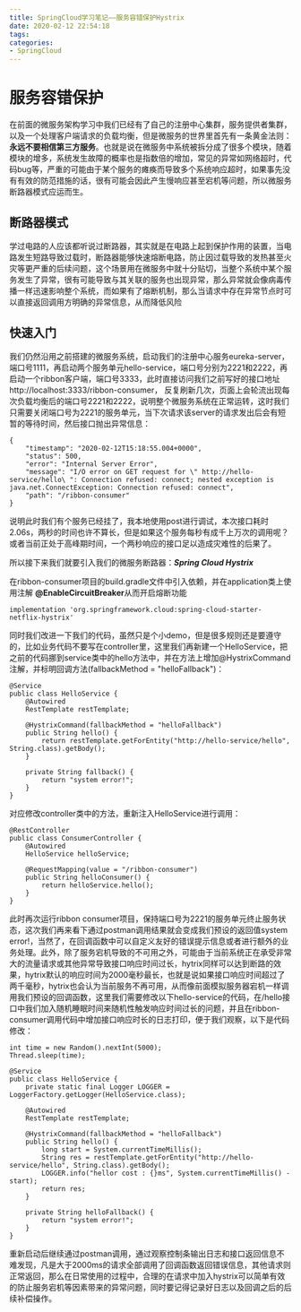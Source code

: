```yaml
---
title: SpringCloud学习笔记——服务容错保护Hystrix
date: 2020-02-12 22:54:18
tags:
categories: 
- SpringCloud
---
```


# 服务容错保护
在前面的微服务架构学习中我们已经有了自己的注册中心集群，服务提供者集群，以及一个处理客户端请求的负载均衡，但是微服务的世界里首先有一条黄金法则：**永远不要相信第三方服务**。也就是说在微服务中系统被拆分成了很多个模块，随着模块的增多，系统发生故障的概率也是指数倍的增加，常见的异常如网络超时，代码bug等，严重的可能由于某个服务的瘫痪而导致多个系统响应超时，如果事先没有有效的防范措施的话，很有可能会因此产生慢响应甚至宕机等问题，所以微服务断路器模式应运而生。

## 断路器模式
学过电路的人应该都听说过断路器，其实就是在电路上起到保护作用的装置，当电路发生短路导致过载时，断路器能够快速熔断电路，防止因过载导致的发热甚至火灾等更严重的后续问题，这个场景用在微服务中就十分贴切，当整个系统中某个服务发生了异常，很有可能导致与其关联的服务也出现异常，那么异常就会像病毒传播一样迅速影响整个系统，而如果有了熔断机制，那么当请求中存在异常节点时可以直接返回调用方明确的异常信息，从而降低风险

## 快速入门
我们仍然沿用之前搭建的微服务系统，启动我们的注册中心服务eureka-server，端口号1111，再启动两个服务单元hello-service，端口号分别为2221和2222，再启动一个ribbon客户端，端口号3333，此时直接访问我们之前写好的接口地址http://localhost:3333/ribbon-consumer， 反复刷新几次，页面上会轮流出现每次负载均衡后的端口号2221和2222，说明整个微服务系统在正常运转，这时我们只需要关闭端口号为2221的服务单元，当下次请求该server的请求发出后会有短暂的等待时间，然后接口抛出异常信息：
```
{
    "timestamp": "2020-02-12T15:18:55.004+0000",
    "status": 500,
    "error": "Internal Server Error",
    "message": "I/O error on GET request for \" http://hello-service/hello\ ": Connection refused: connect; nested exception is java.net.ConnectException: Connection refused: connect",
    "path": "/ribbon-consumer"
}
```
说明此时我们有个服务已经挂了，我本地使用post进行调试，本次接口耗时2.06s，两秒的时间也许不算长，但是如果这个服务每秒有成千上万次的调用呢？或者当前正处于高峰期时间，一个两秒响应的接口足以造成灾难性的后果了。

所以接下来我们就要引入我们的微服务断路器：***Spring Cloud Hystrix***

在ribbon-consumer项目的build.gradle文件中引入依赖，并在application类上使用注解 **@EnableCircuitBreaker**从而开启熔断功能
```
implementation 'org.springframework.cloud:spring-cloud-starter-netflix-hystrix'
```
同时我们改进一下我们的代码，虽然只是个小demo，但是很多规则还是要遵守的，比如业务代码不要写在controller里，这里我们再新建一个HelloService，把之前的代码挪到service类中的hello方法中，并在方法上增加@HystrixCommand注解，并标明回调方法(fallbackMethod = "helloFallback")：
```
@Service
public class HelloService {
    @Autowired
    RestTemplate restTemplate;

    @HystrixCommand(fallbackMethod = "helloFallback")
    public String hello() {
        return restTemplate.getForEntity("http://hello-service/hello", String.class).getBody();
    }

    private String fallback() {
        return "system error!";
    }
}
```
对应修改controller类中的方法，重新注入HelloService进行调用：
```
@RestController
public class ConsumerController {
    @Autowired
    HelloService helloService;

    @RequestMapping(value = "/ribbon-consumer")
    public String helloConsumer() {
        return helloService.hello();
    }
}
```
此时再次运行ribbon consumer项目，保持端口号为2221的服务单元终止服务状态，这次我们再来看下通过postman调用结果就会变成我们预设的返回值system error!，当然了，在回调函数中可以自定义友好的错误提示信息或者进行额外的业务处理。此外，除了服务宕机导致的不可用之外，可能由于当前系统正在承受非常大的流量请求或其他异常导致接口响应时间过长，hytrix同样可以达到断路的效果，hytrix默认的响应时间为2000毫秒最长，也就是说如果接口响应时间超过了两千毫秒，hytrix也会认为当前服务不再可用，从而像前面模拟服务器宕机一样调用我们预设的回调函数，这里我们需要修改以下hello-service的代码，在/hello接口中我们加入随机睡眠时间来随机性触发响应时间过长的问题，并且在ribbon-consumer调用代码中增加接口响应时长的日志打印，便于我们观察，以下是代码修改：
```
int time = new Random().nextInt(5000);
Thread.sleep(time);
```
```
@Service
public class HelloService {
    private static final Logger LOGGER = LoggerFactory.getLogger(HelloService.class);

    @Autowired
    RestTemplate restTemplate;

    @HystrixCommand(fallbackMethod = "helloFallback")
    public String hello() {
        long start = System.currentTimeMillis();
        String res = restTemplate.getForEntity("http://hello-service/hello", String.class).getBody();
        LOGGER.info("hellor cost : {}ms", System.currentTimeMillis() - start);
        return res;
    }

    private String helloFallback() {
        return "system error!";
    }
}
```
重新启动后继续通过postman调用，通过观察控制条输出日志和接口返回信息不难发现，凡是大于2000ms的请求全部调用了回调函数返回错误信息，其他请求则正常返回，那么在日常使用的过程中，合理的在请求中加入hystrix可以简单有效的防止服务宕机等因素带来的异常问题，同时要记得记录好日志以及回调之后的后续补偿操作。